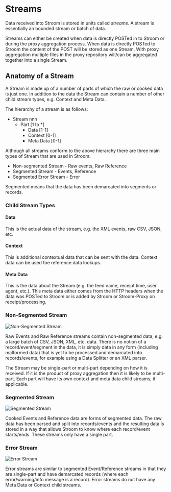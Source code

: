# Streams

Data received into Stroom is stored in units called _streams_.
A stream is essentially an bounded stream or batch of data.

Streams can either be created when data is directly POSTed in to Stroom or during the proxy aggregation process.
When data is directly POSTed to Stroom the content of the POST will be stored as one Stream.
With proxy aggregation multiple files in the proxy repository will/can be aggregated together into a single Stream.

## Anatomy of a Stream

A Stream is made up of a number of parts of which the raw or cooked data is just one.
In addition to the data the Stream can contain a number of other child stream types, e.g. Context and Meta Data.

The hierarchy of a stream is as follows:

* Stream nnn
  * Part [1 to *]
    * Data [1-1]
    * Context [0-1]
    * Meta Data [0-1]

Although all streams conform to the above hierarchy there are three main types of Stream that are used in Stroom:

* Non-segmented Stream - Raw events, Raw Reference
* Segmented Stream - Events, Reference
* Segmented Error Stream - Error

Segmented means that the data has been demarcated into segments or records.

### Child Stream Types

#### Data

This is the actual data of the stream, e.g. the XML events, raw CSV, JSON, etc.

#### Context

This is additional contextual data that can be sent with the data.
Context data can be used foe reference data lookups.

#### Meta Data

This is the data about the Stream (e.g. the feed name, receipt time, user agent, etc.).
This meta data either comes from the HTTP headers when the data was POSTed to Stroom or is added by Stroom or Stroom-Proxy on receipt/processing.

### Non-Segmented Stream

![Non-Segmented Stream](http://www.plantuml.com/plantuml/proxy?src=https://raw.githubusercontent.com/gchq/stroom-docs/master/user-guide/concepts/non-segmented-stream.puml&random=2)

Raw Events and Raw Reference streams contain non-segmented data, e.g. a large batch of CSV, JSON, XML, etc. data.
There is no notion of a record/event/segment in the data, it is simply data in any form (including malformed data) that is yet to be processed and demarcated into records/events, for example using a Data Splitter or an XML parser.

The Stream may be single-part or multi-part depending on how it is received.
If it is the product of proxy aggregation then it is likely to be multi-part.
Each part will have its own context and meta data child streams, if applicable.

### Segmented Stream

![Segmented Stream](http://www.plantuml.com/plantuml/proxy?src=https://raw.githubusercontent.com/gchq/stroom-docs/master/user-guide/concepts/segmented-stream.puml&random=2)

Cooked Events and Reference data are forms of segmented data.
The raw data has been parsed and split into records/events and the resulting data is stored in a way that allows Stroom to know where each record/event starts/ends.
These streams only have a single part.

### Error Stream

![Error Stream](http://www.plantuml.com/plantuml/proxy?src=https://raw.githubusercontent.com/gchq/stroom-docs/master/user-guide/concepts/error-stream.puml&random=2)

Error streams are similar to segmented Event/Reference streams in that they are single-part and have demarcated records (where each error/warning/info message is a record).
Error streams do not have any Meta Data or Context child streams.



